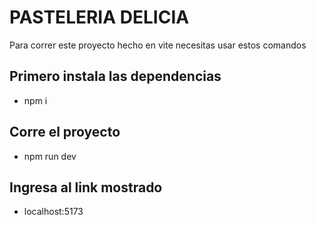 # PASTELERIA DELICIA

Para correr este proyecto hecho en vite necesitas usar estos comandos

## Primero instala las dependencias
- npm i

## Corre el proyecto
- npm run dev

## Ingresa al link mostrado
- localhost:5173
